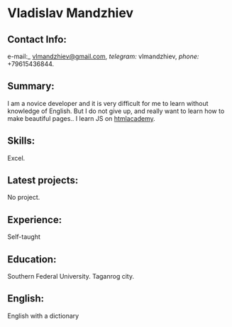 # Vladislav Mandzhiev

## Contact Info:
e-mail:_ vlmandzhiev@gmail.com, _telegram:_ vlmandzhiev, _phone:_ +79615436844.

## Summary:
I am a novice developer and it is very difficult for me to learn without knowledge of English. But I do not give up, and really want to learn how to make beautiful pages.. I learn JS on [htmlacademy](https://htmlacademy.ru/profile/id1184639).

## Skills:
Excel.

## Latest projects: 
No project.

## Experience: 
Self-taught

## Education:
Southern Federal University. Taganrog city.

## English:
English with a dictionary

